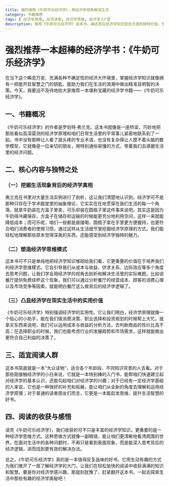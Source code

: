 ```yaml
---
title: 强烈推荐《牛奶可乐经济学》：用经济学视角解读生活
category: 书籍推荐
tags: [ 经济学原理, 经济读物, 经济学思维, 经济学入门]
description: 推荐《牛奶可乐经济学》这本书，阐述其在经济学知识普及方面的独特价值，包括以通俗方式结合生活实例讲解经济学原理、培养经济学思维模式、体现经济学实用性等，适合多种人群阅读。
---
```


# 强烈推荐一本超棒的经济学书：《牛奶可乐经济学》

在当下这个瞬息万变、充满各种不确定性的经济大环境里，掌握经济学知识就像拥有一把能开启智慧之门的钥匙，能助力我们在生活的浪潮中做出精准且明智的决策。今天，我要迫不及待地给大家推荐一本堪称宝藏的经济学书籍——《牛奶可乐经济学》。

## 一、书籍概况
《牛奶可乐经济学》的作者是罗伯特·弗兰克。这本书就像是一座桥梁，巧妙地把那些看似高深莫测的经济学原理和咱们日常生活里的平常事儿紧密地联系到了一起。书中没有那种让人看了就头疼的专业术语，也没有复杂得让人摸不着头脑的数学模型，它就像是一位亲切的朋友，用特别通俗易懂的方式，带着我们去琢磨生活里的经济问题。

## 二、核心内容与独特之处

### （一）挖掘生活现象背后的经济学真相
弗兰克在书里对大量生活实例进行了剖析，这让我们清楚地认识到，经济学可不是那种只存在于学术殿堂里的抽象理论，它实实在在地贯穿在我们生活的每一个角落。就拿牛奶装在方盒子里卖，可乐却装在圆瓶子里这件事来说吧。其实这是因为牛奶得冷藏保存，方盒子在储存和运输的时候能更充分地利用空间，这样一来就能降低成本；而可乐呢，咱们一般都是直接喝，圆瓶子拿在手里更方便握持，也更符合咱们消费者的使用习惯。通过这样从生活细节里挖掘经济学原理的方式，我们能轻松地理解那些原本觉得深奥的东西，还能感受到经济学独特的魅力。

### （二）塑造经济学思维模式
这本书可不只是单纯地把经济学知识堆砌给我们看，它更重要的价值在于培养我们的经济学思维模式。它会引导我们从成本与收益、供求关系、边际效应等多个角度去思考问题，让我们学会用经济学的视角去剖析和解决生活里的实际难题。比如说餐厅提供免费续杯这个现象，我们可以通过分析餐厅的经营成本、顾客的消费心理以及市场竞争等因素，就能明白餐厅这么做背后的经济学逻辑了。

### （三）凸显经济学在现实生活中的实用价值
《牛奶可乐经济学》特别强调经济学的实用性。它让我们明白，经济学原理就像一个贴心的小助手，能在我们做消费决策、职业选择和投资规划的时候帮上大忙。就拿买东西来说吧，我们可以运用成本与收益的分析方法，去判断商品的性价比高不高；在选择职业的时候，我们也能考虑行业的发展趋势和市场需求，这样就能做出更符合自己利益的决策了。

## 三、适宜阅读人群
这本书简直就是一本“大众读物”，适合各个年龄段、不同知识背景的人去看。对于那些刚接触经济学的小白来说，它就是一本特别棒的入门书，能帮咱们快速建立起对经济学的基本认识，还能勾起咱们对经济学的兴趣；对于已经有一定经济学基础的人来说，它也是一种很好的补充和拓展，能让咱们从全新的角度去理解和运用经济学原理；对于普通的读者朋友们而言，它更是一本能启发思维、提升生活智慧的好书。

## 四、阅读的收获与感悟
读完《牛奶可乐经济学》，我们收获的可不只是丰富的经济学知识，更重要的是一种经济学思维方式。这种思维方式就像一副眼镜，能让咱们更清晰地看清周围的世界，在面对生活中的各种问题时，不再只是看到表面现象，而是能深入思考背后的经济逻辑，进而找到更有效的解决办法。

总之，《牛奶可乐经济学》真的是一本值得反复品味的好书。它用生动有趣的方式为我们推开了一扇了解经济学的大门，让我们在轻松愉快的阅读中收获满满的知识和智慧。要是你对经济学感兴趣，那就别犹豫了，赶紧翻开这本书，一起去探索生活中那些有趣的经济学奥秘吧！